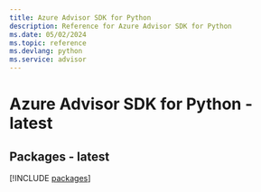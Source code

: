 ```yaml
---
title: Azure Advisor SDK for Python
description: Reference for Azure Advisor SDK for Python
ms.date: 05/02/2024
ms.topic: reference
ms.devlang: python
ms.service: advisor
---
```

# Azure Advisor SDK for Python - latest
## Packages - latest
[!INCLUDE [packages](advisor-index.md)]